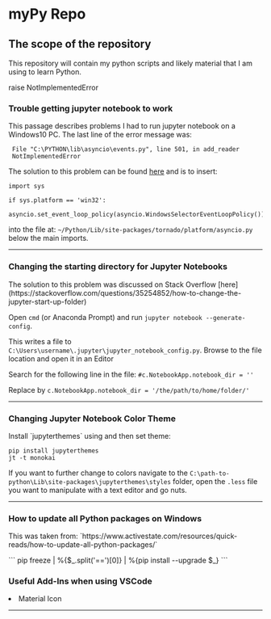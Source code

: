 <h1> myPy Repo </h1>

<h2>The scope of the repository</h2>
<p>This repository will contain my python scripts and likely material that I am using to learn Python.</p>
    raise NotImplementedError

<h3>Trouble getting jupyter notebook to work</h3>
<p>This passage describes problems I had to run jupyter notebook on a Windows10 PC. 
The last line of the error message was:

```
 File "C:\PYTHON\lib\asyncio\events.py", line 501, in add_reader
 NotImplementedError
```

The solution to this problem can be found [here](https://stackoverflow.com/questions/58422817/jupyter-notebook-with-python-3-8-notimplementederror/58430041#58430041)
and is to insert:


```
import sys

if sys.platform == 'win32':
    asyncio.set_event_loop_policy(asyncio.WindowsSelectorEventLoopPolicy())
```

into the file at: `~/Python/Lib/site-packages/tornado/platform/asyncio.py`
below the main imports.</p>
<hr>
<h3>Changing the starting directory for Jupyter Notebooks</h3>
<p>
The solution to this problem was discussed on Stack Overflow [here](https://stackoverflow.com/questions/35254852/how-to-change-the-jupyter-start-up-folder)
 
Open `cmd` (or Anaconda Prompt) and run `jupyter notebook --generate-config`.

This writes a file to `C:\Users\username\.jupyter\jupyter_notebook_config.py`.
Browse to the file location and open it in an Editor

Search for the following line in the file: `#c.NotebookApp.notebook_dir = ''`

Replace by `c.NotebookApp.notebook_dir = '/the/path/to/home/folder/'`
</p>

<hr>
<h3>Changing Jupyter Notebook Color Theme</h3>
<p>Install `jupyterthemes` using and then set theme:
 
 ``` 
 pip install jupyterthemes
 jt -t monokai
 ```
 
 If you want to further change to colors navigate to the `C:\path-to-python\Lib\site-packages\jupyterthemes\styles`
 folder, open the `.less` file you want to manipulate with a text editor and go nuts. 
 </p>

<hr>
<h3>How to update all Python packages on Windows</h3>
<p> This was taken from: `https://www.activestate.com/resources/quick-reads/how-to-update-all-python-packages/`</p>
```
pip freeze | %{$_.split('==')[0]} | %{pip install --upgrade $_}
```

<h3>Useful Add-Ins when using VSCode</h3>
<li>Material Icon</li>

<hr>

